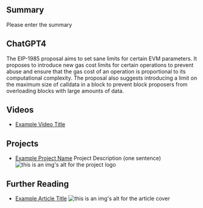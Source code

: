 ## Summary

Please enter the summary

## ChatGPT4

The EIP-1985 proposal aims to set sane limits for certain EVM parameters. It proposes to introduce new gas cost limits for certain operations to prevent abuse and ensure that the gas cost of an operation is proportional to its computational complexity. The proposal also suggests introducing a limit on the maximum size of calldata in a block to prevent block proposers from overloading blocks with large amounts of data.

## Videos

- [Example Video Title](https://www.youtube.com/watch?v=TDGq4aeevgY)

## Projects

- [Example Project Name](https://xxxx.xxx/xxxxx) Project Description (one sentence) ![this is an img's alt for the project logo](https://xxxx.xxx/project-logo.xxx)

## Further Reading

- [Example Article Title](https://xxxx.xxx/xxxxx) ![this is an img's alt for the article cover](https://xxxx.xxx/article-cover.xxx)
